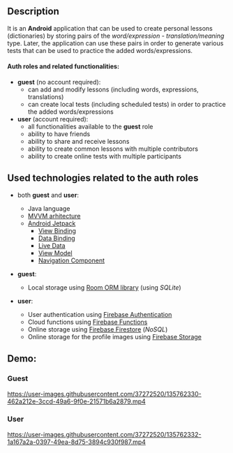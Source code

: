 ## Description 

It is an **Android** application that can be used to create personal lessons (dictionaries) by storing pairs of the *word/expression - translation/meaning* type. Later, the application can use these pairs in order to generate various tests that can be used to practice the added words/expressions. 

#### Auth roles and related functionalities:
* **guest** (no account required):
    * can add and modify lessons (including words, expressions, translations)
    * can create local tests (including scheduled tests) in order to practice the added words/expressions
* **user** (account required):
    * all functionalities available to the **guest** role
    * ability to have friends
    * ability to share and receive lessons
    * ability to create common lessons with multiple contributors
    * ability to create online tests with multiple participants

## Used technologies related to the auth roles

* both **guest** and **user**:
  - Java language
  - [MVVM arhitecture]( https://developer.android.com/jetpack/guide)
  - [Android Jetpack](https://developer.android.com/jetpack) 
    - [View Binding](https://developer.android.com/topic/libraries/view-binding)
    - [Data Binding](https://developer.android.com/topic/libraries/data-binding)
    - [Live Data](https://developer.android.com/topic/libraries/architecture/livedata)
    - [View Model](https://developer.android.com/topic/libraries/architecture/viewmodel)
    - [Navigation Component](https://developer.android.com/guide/navigation/navigation-getting-started)
  
 * **guest**:
   - Local storage using [Room ORM library](https://developer.android.com/training/data-storage/room) (using *SQLite*)

 * **user**:
   - User authentication using [Firebase Authentication](https://firebase.google.com/docs/auth)
   - Cloud functions using [Firebase Functions](https://firebase.google.com/docs/functions)
   - Online storage using [Firebase Firestore](https://firebase.google.com/docs/firestore) (*NoSQL*)
   - Online storage for the profile images using [Firebase Storage](https://firebase.google.com/docs/storage)

## Demo:

### Guest

https://user-images.githubusercontent.com/37272520/135762330-462a212e-3ccd-49a6-9f0e-21571b6a2879.mp4

### User

https://user-images.githubusercontent.com/37272520/135762332-1a167a2a-0397-49ea-8d75-3894c930f987.mp4
